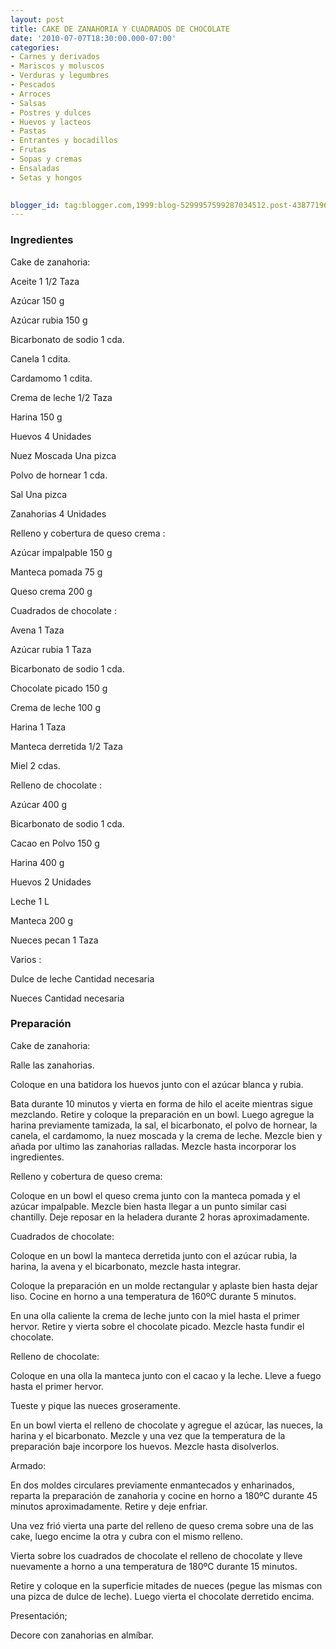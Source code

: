 ```yaml
---
layout: post
title: CAKE DE ZANAHORIA Y CUADRADOS DE CHOCOLATE
date: '2010-07-07T18:30:00.000-07:00'
categories:
- Carnes y derivados
- Mariscos y moluscos
- Verduras y legumbres
- Pescados
- Arroces
- Salsas
- Postres y dulces
- Huevos y lacteos
- Pastas
- Entrantes y bocadillos
- Frutas
- Sopas y cremas
- Ensaladas
- Setas y hongos
 

blogger_id: tag:blogger.com,1999:blog-5299957599287034512.post-4387719645517863912
---
```


<h3>Ingredientes</h3>

Cake de zanahoria:

Aceite 1 1/2 Taza

Azúcar 150 g

Azúcar rubia 150 g

Bicarbonato de sodio 1 cda.

Canela 1 cdita.

Cardamomo 1 cdita.

Crema de leche 1/2 Taza

Harina 150 g

Huevos 4 Unidades

Nuez Moscada Una pizca

Polvo de hornear 1 cda.

Sal Una pizca

Zanahorias 4 Unidades

Relleno y cobertura de queso crema :

Azúcar impalpable 150 g

Manteca pomada 75 g

Queso crema 200 g

Cuadrados de chocolate :

Avena 1 Taza

Azúcar rubia 1 Taza

Bicarbonato de sodio 1 cda.

Chocolate picado 150 g

Crema de leche 100 g

Harina 1 Taza

Manteca derretida 1/2 Taza

Miel 2 cdas.

Relleno de chocolate :

Azúcar 400 g

Bicarbonato de sodio 1 cda.

Cacao en Polvo 150 g

Harina 400 g

Huevos 2 Unidades

Leche 1 L

Manteca 200 g

Nueces pecan 1 Taza

Varios :

Dulce de leche Cantidad necesaria

Nueces Cantidad necesaria

<h3>Preparación</h3>

Cake de zanahoria:

Ralle las zanahorias.

Coloque en una batidora los huevos junto con el azúcar blanca y rubia.

Bata durante 10 minutos y vierta en forma de hilo el aceite mientras sigue mezclando. Retire y coloque la preparación en un bowl. Luego agregue la harina previamente tamizada, la sal, el bicarbonato, el polvo de hornear, la canela, el cardamomo, la nuez moscada y la crema de leche. Mezcle bien y añada por ultimo las zanahorias ralladas. Mezcle hasta incorporar los ingredientes.

Relleno y cobertura de queso crema:

Coloque en un bowl el queso crema junto con la manteca pomada y el azúcar impalpable. Mezcle bien hasta llegar a un punto similar casi chantilly. Deje reposar en la heladera durante 2 horas aproximadamente.

Cuadrados de chocolate:

Coloque en un bowl la manteca derretida junto con el azúcar rubia, la harina, la avena y el bicarbonato, mezcle hasta integrar.

Coloque la preparación en un molde rectangular y aplaste bien hasta dejar liso. Cocine en horno a una temperatura de 160&ordm;C durante 5 minutos.

En una olla caliente la crema de leche junto con la miel hasta el primer hervor. Retire y vierta sobre el chocolate picado. Mezcle hasta fundir el chocolate.

Relleno de chocolate:

Coloque en una olla la manteca junto con el cacao y la leche. Lleve a fuego hasta el primer hervor.

Tueste y pique las nueces groseramente.

En un bowl vierta el relleno de chocolate y agregue el azúcar, las nueces, la harina y el bicarbonato. Mezcle y una vez que la temperatura de la preparación baje incorpore los huevos. Mezcle hasta disolverlos.

Armado:

En dos moldes circulares previamente enmantecados y enharinados, reparta la preparación de zanahoria y cocine en horno a 180&ordm;C durante 45 minutos aproximadamente. Retire y deje enfriar.

Una vez frió vierta una parte del relleno de queso crema sobre una de las cake, luego encime la otra y cubra con el mismo relleno.

Vierta sobre los cuadrados de chocolate el relleno de chocolate y lleve nuevamente a horno a una temperatura de 180&ordm;C durante 15 minutos.

Retire y coloque en la superficie mitades de nueces (pegue las mismas con una pizca de dulce de leche). Luego vierta el chocolate derretido encima.

Presentación;

Decore con zanahorias en almíbar.

